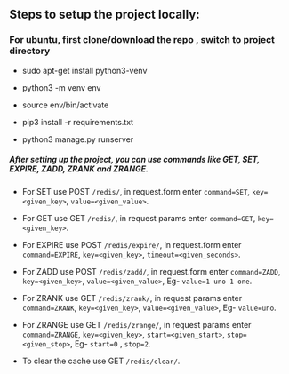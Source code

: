 ## Steps to setup the project locally:

### For ubuntu, first clone/download the repo , switch to project directory

* sudo apt-get install python3-venv

* python3 -m venv env

* source env/bin/activate

* pip3 install -r requirements.txt

* python3 manage.py runserver

##### After setting up the project, you can use commands like GET, SET, EXPIRE, ZADD, ZRANK and ZRANGE.

* For SET use POST `/redis/`, in request.form enter `command=SET`, `key=<given_key>`, `value=<given_value>`.

* For GET use GET `/redis/`, in request params enter `command=GET`, `key=<given_key>`.

* For EXPIRE use POST `/redis/expire/`, in request.form enter `command=EXPIRE`, `key=<given_key>`, `timeout=<given_seconds>`.

* For ZADD use POST `/redis/zadd/`, in request.form enter `command=ZADD`, `key=<given_key>`, `value=<given_value>`, Eg- `value=1 uno 1 one`.

* For ZRANK use GET `/redis/zrank/`, in request params enter `command=ZRANK`, `key=<given_key>`, `value=<given_value>`, Eg- `value=uno`.

* For ZRANGE use GET `/redis/zrange/`, in request params enter `command=ZRANGE`, `key=<given_key>`, `start=<given_start>`, `stop=<given_stop>`, Eg- `start=0` , `stop=2`.

* To clear the cache use GET `/redis/clear/`.
